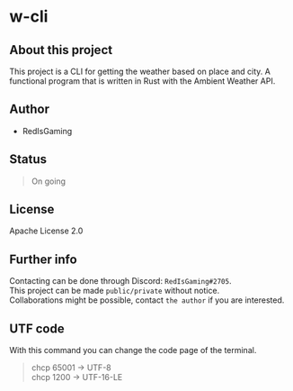 # w-cli
## About this project
This project is a CLI for getting the weather based on place and city. A functional program that is written in Rust with the Ambient Weather API.

## Author
- RedIsGaming

## Status
> On going

## License
Apache License 2.0

## Further info
Contacting can be done through Discord: `RedIsGaming#2705`.<br/>
This project can be made `public/private` without notice.<br/>
Collaborations might be possible, contact `the author` if you are interested.

## UTF code
With this command you can change the code page of the terminal.<br/>
> chcp 65001 -> UTF-8<br/>
> chcp 1200 -> UTF-16-LE